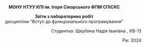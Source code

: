 
<p align="center"><b>МОНУ НТУУ КПІ ім. Ігоря Сікорського ФПМ СПіСКС</b></p>

<p align="center">
<b>Звіти з лабораторних робіт</b><br/>
дисципліни "Вступ до функціонального програмування"
</p>

<p align="right">Студентка: Щербина Надія Іванівна , КВ-13</p>
<p align="right"> Рік: 2024</p>
